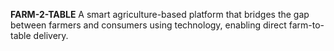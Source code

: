 **FARM-2-TABLE**
A smart agriculture-based platform that bridges the gap between farmers and consumers using technology, enabling direct farm-to-table delivery.

